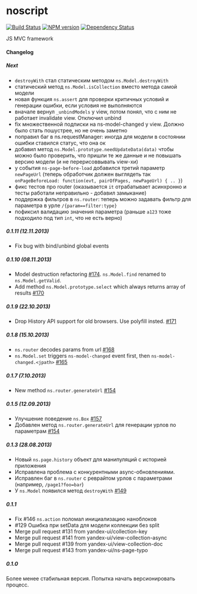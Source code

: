 noscript
========
[![Build Status](https://travis-ci.org/yandex-ui/noscript.png?branch=master)](https://travis-ci.org/yandex-ui/noscript)
[![NPM version](https://badge.fury.io/js/noscript.png)](http://badge.fury.io/js/noscript)
[![Dependency Status](https://david-dm.org/yandex-ui/noscript.png)](https://david-dm.org/yandex-ui/noscript)

JS MVC framework

#### Changelog

##### Next
- `destroyWith` стал статическим методом `ns.Model.destroyWith`
- статический метод `ns.Model.isCollection` вместо метода самой модели
- новая функция `ns.assert` для проверки критичных условий и генерации ошибки, если условия не выполняются
- вначале вернул `_unbindModels` у view, потом понял, что с ним не работает invalidate view. Отключил unbind
- fix множественной подписки на ns-model-changed у view. Должно было стать пошустрее, но не очень заметно
- поправил баг в ns.requestManager: иногда для модели в состоянии ошибки ставился статус, что она ок
- добавил метод `ns.Model.prototype.needUpdateData(data)` чтобы можно было проверить, что пришли те же данные и не повышать версию модели (и не перерисоввывать view-хи)
- у события `ns-page-before-load` добавился третий параметр `newPageUrl` (теперь обработчик должен выглядеть так `onPageBeforeLoad: function(evt, pairOfPages, newPageUrl) { .. }`)
- фикс тестов про router (оказывается `it` отрабатывает асинхронно и тесты работали неправильно - добавил замыкание)
- поддержка фильтров в `ns.router`: теперь можно задавать фильтр для параметра в урле `/{param==filter:type}`
- пофиксил валидацию значения параметра (раньше `a123` тоже подходило под тип `int`, что не есть верно)

##### 0.1.11 (12.11.2013)
- Fix bug with bind/unbind global events

##### 0.1.10 (08.11.2013)
- Model destruction refactoring [#174](https://github.com/yandex-ui/noscript/pull/174). `ns.Model.find` renamed to `ns.Model.getValid`.
- Add method `ns.Model.prototype.select` which always returns array of results [#170](https://github.com/yandex-ui/noscript/issues/170)

##### 0.1.9 (22.10.2013)
- Drop History API support for old browsers. Use polyfill insted. [#171](https://github.com/yandex-ui/noscript/pull/171)

##### 0.1.8 (15.10.2013)
- `ns.router` decodes params from url [#168](https://github.com/yandex-ui/noscript/pull/168)
- `ns.Model.set` triggers `ns-model-changed` event first, then `ns-model-changed.<jpath>` [#165](https://github.com/yandex-ui/noscript/pull/165)

##### 0.1.7 (7.10.2013)
- New method `ns.router.generateUrl` [#154](https://github.com/yandex-ui/noscript/pull/154)

##### 0.1.5 (12.09.2013)
- Улучшение поведение `ns.Box` [#157](https://github.com/yandex-ui/noscript/pull/157)
- Добавлен метод `ns.router.generateUrl` для генерации урлов по параметрам [#154](https://github.com/yandex-ui/noscript/pull/157)

##### 0.1.3 (28.08.2013)
- Новый `ns.page.history` объект для манипуляций с историей приложения
- Исправлена проблема с конкурентными async-обновлениями.
- Исправлен баг в `ns.router` с реврайтом урлов с параметрами (например, `/page1?foo=bar`)
- У `ns.Model` появился метод `destroyWith` [#149](https://github.com/yandex-ui/noscript/pull/149)

##### 0.1.1
- Fix #146 `ns.action` поломал инициализацию наноблоков
- #129 Ошибка при setData для модели коллекции без split
- Merge pull request #131 from yandex-ui/collection-key
- Merge pull request #141 from yandex-ui/view-collection-async
- Merge pull request #139 from yandex-ui/view-collection-doc
- Merge pull request #143 from yandex-ui/ns-page-typo


##### 0.1.0
Более менее стабильная версия. Попытка начать версионировать процесс.


